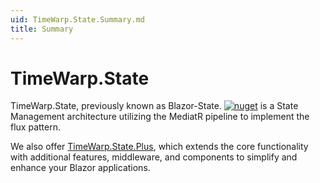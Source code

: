 ```yaml
---
uid: TimeWarp.State.Summary.md
title: Summary
---
```


# TimeWarp.State

TimeWarp.State, previously known as Blazor-State. [![nuget](https://img.shields.io/nuget/dt/Blazor-State?logo=nuget)](https://www.nuget.org/packages/Blazor-State/) is a State Management architecture utilizing the MediatR pipeline to implement the flux pattern.

We also offer [TimeWarp.State.Plus](/Source/TimeWarp.State.Plus), which extends the core functionality with additional features, middleware, and components to simplify and enhance your Blazor applications.
